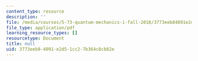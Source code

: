 ```yaml
---
content_type: resource
description: ''
file: /media/courses/5-73-quantum-mechanics-i-fall-2018/3773eeb84091e2d51cc27b364c8cb82e_MIT5_73F18_Lec29.pdf
file_type: application/pdf
learning_resource_types: []
resourcetype: Document
title: null
uid: 3773eeb8-4091-e2d5-1cc2-7b364c8cb82e
---
```

